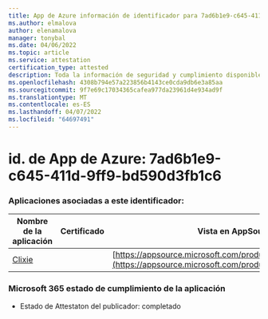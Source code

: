 ```yaml
---
title: App de Azure información de identificador para 7ad6b1e9-c645-411d-9ff9-bd590d3fb1c6
ms.author: elmalova
author: elenamalova
manager: tonybal
ms.date: 04/06/2022
ms.topic: article
ms.service: attestation
certification_type: attested
description: Toda la información de seguridad y cumplimiento disponible para 7ad6b1e9-c645-411d-9ff9-bd590d3fb1c6.
ms.openlocfilehash: 4308b794e57a223856b4143ce0cda9db6e3a85aa
ms.sourcegitcommit: 9f7e69c17034365cafea977da23961d4e934ad9f
ms.translationtype: MT
ms.contentlocale: es-ES
ms.lasthandoff: 04/07/2022
ms.locfileid: "64697491"
---
```

# <a name="azure-app-id-7ad6b1e9-c645-411d-9ff9-bd590d3fb1c6"></a>id. de App de Azure: 7ad6b1e9-c645-411d-9ff9-bd590d3fb1c6


### <a name="apps-associated-with-this-id"></a>Aplicaciones asociadas a este identificador:
| **Nombre de la aplicación** | **Certificado** | **Vista en AppSource** |
|--------------|---------------|-----------------------|
| [Clixie](../forward/WA200003880.md) |  | [https://appsource.microsoft.com/product/office/WA200003880](https://appsource.microsoft.com/product/office/WA200003880) |

### <a name="microsoft-365-app-compliance-status"></a>Microsoft 365 estado de cumplimiento de la aplicación
- Estado de Attestaton del publicador: completado
